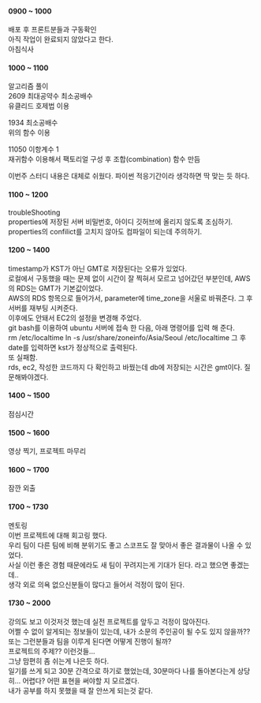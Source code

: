 #### 0900 ~ 1000
배포 후 프론트분들과 구동확인  
아직 작업이 완료되지 않았다고 한다.   
아침식사

#### 1000 ~ 1100
알고리즘 풀이   
2609 최대공약수 최소공배수   
유클리드 호제법 이용

1934 최소공배수   
위의 함수 이용   

11050 이항계수 1   
재귀함수 이용해서 팩토리얼 구성 후 조합(combination) 함수 만듬   

이번주 스터디 내용은 대체로 쉬웠다. 파이썬 적응기간이라 생각하면 딱 맞는 듯 하다.    

#### 1100 ~ 1200
troubleShooting    
properties에 저장된 서버 비밀번호, 아이디 깃허브에 올리지 않도록 조심하기.   
properties의 confilict를 고치지 않아도 컴파일이 되는데 주의하기.   

#### 1200 ~ 1400   
timestamp가 KST가 아닌 GMT로 저장된다는 오류가 있었다.   
로컬에서 구동했을 때는 문제 없이 시간이 잘 찍혀서 모르고 넘어갔던 부분인데, AWS의 RDS는 GMT가 기본값이었다.   
AWS의 RDS 항목으로 들어가서, parameter에 time_zone을 서울로 바꿔준다. 그 후 서버를 재부팅 시켜준다.   
이후에도 안돼서 EC2의 설정을 변경해 주었다.   
git bash를 이용하여 ubuntu 서버에 접속 한 다음, 아래 명령어를 입력 해 준다.   
rm /etc/localtime 
ln -s /usr/share/zoneinfo/Asia/Seoul /etc/localtime
그 후 date를 입력하면 kst가 정상적으로 출력된다.    
또 실패함.   
rds, ec2, 작성한 코드까지 다 확인하고 바꿨는데 db에 저장되는 시간은 gmt이다. 질문해봐야겠다.   

#### 1400 ~ 1500
점심시간   

#### 1500 ~ 1600
영상 찍기, 프로젝트 마무리   

#### 1600 ~ 1700
잠깐 외출

#### 1700 ~ 1730
멘토링   
이번 프로젝트에 대해 회고링 했다.   
우리 팀이 다른 팀에 비해 분위기도 좋고 스코프도 잘 맞아서 좋은 결과물이 나올 수 있었다.   
사실 이런 좋은 경험 때문에라도 새 팀이 꾸려지는게 기대가 된다. 라고 했으면 좋겠는데..   
생각 외로 의욕 없으신분들이 많다고 들어서 걱정이 많이 된다.   

#### 1730 ~ 2000
강의도 보고 이것저것 했는데 실전 프로젝트를 앞두고 걱정이 많아진다.   
어쩔 수 없이 알게되는 정보들이 있는데, 내가 소문의 주인공이 될 수도 있지 않을까??   
또는 그런분들과 팀을 이루게 된다면 어떻게 진행이 될까?   
프로젝트의 주제?? 이런것들...   
그냥 맘편히 좀 쉬는게 나은듯 하다.   
일기를 쓰게 되고 30분 간격으로 하기로 했었는데, 30분마다 나를 돌아본다는게 상당히... 어렵다? 어떤 표현을 써야할 지 모르겠다.   
내가 공부를 하지 못했을 때 잘 안쓰게 되는것 같다.   
